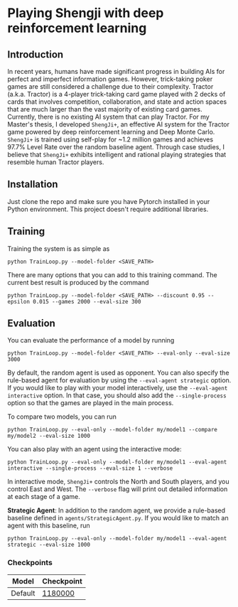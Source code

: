 # Playing Shengji with deep reinforcement learning

## Introduction
In recent years, humans have made significant progress in building AIs for perfect and imperfect information games. However, trick-taking poker games are still considered a challenge due to their complexity. Tractor (a.k.a. Tractor) is a 4-player trick-taking card game played with 2 decks of cards that involves competition, collaboration, and state and action spaces that are much larger than the vast majority of existing card games. Currently, there is no existing AI system that can play Tractor. For my Master's thesis, I developed `ShengJi+`, an effective AI system for the Tractor game powered by deep reinforcement learning and Deep Monte Carlo. `ShengJi+` is trained using self-play for ~1.2 million games and achieves 97.7% Level Rate over the random baseline agent. Through case studies, I believe that `ShengJi+` exhibits intelligent and rational playing strategies that resemble human Tractor players.

## Installation
Just clone the repo and make sure you have Pytorch installed in your Python environment. This project doesn't require additional libraries.

## Training
Training the system is as simple as
```shell
python TrainLoop.py --model-folder <SAVE_PATH>
```

There are many options that you can add to this training command. The current best result is produced by the command
```shell
python TrainLoop.py --model-folder <SAVE_PATH> --discount 0.95 --epsilon 0.015 --games 2000 --eval-size 300
```

## Evaluation
You can evaluate the performance of a model by running
```shell
python TrainLoop.py --model-folder <SAVE_PATH> --eval-only --eval-size 3000
```

By default, the random agent is used as opponent. You can also specify the rule-based agent for evaluation by using the `--eval-agent strategic` option. If you would like to play with your model interactively, use the `--eval-agent interactive` option. In that case, you should also add the `--single-process` option so that the games are played in the main process.

To compare two models, you can run
```shell
python TrainLoop.py --eval-only --model-folder my/model1 --compare my/model2 --eval-size 1000
```

You can also play with an agent using the interactive mode:

```shell
python TrainLoop.py --eval-only --model-folder my/model1 --eval-agent interactive --single-process --eval-size 1 --verbose
```

In interactive mode, `ShengJi+` controls the North and South players, and you control East and West. The `--verbose` flag will print out detailed information at each stage of a game.

**Strategic Agent**: In addition to the random agent, we provide a rule-based baseline defined in `agents/StrategicAgent.py`. If you would like to match an agent with this baseline, run 

```shell
python TrainLoop.py --eval-only --model-folder my/model1 --eval-agent strategic --eval-size 1000
```

### Checkpoints
| Model      | Checkpoint |
| ----------- | ----------- |
| Default     | [1180000](http://jiaruishan.com/files/shengji_plus/1180000.zip)       |